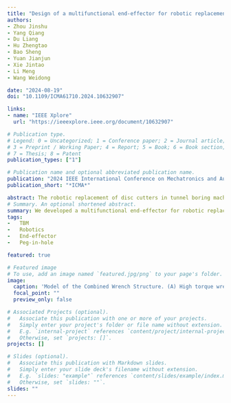 ```yaml
---
title: "Design of a multifunctional end-effector for robotic replacement of TBM disc cutters"
authors:
- Zhou Jinshu
- Yang Qiang
- Du Liang
- Hu Zhengtao
- Bao Sheng
- Yuan Jianjun
- Xie Jintao
- Li Meng
- Wang Weidong

date: "2024-08-19"
doi: "10.1109/ICMA61710.2024.10632907"

links:
- name: "IEEE Xplore"
  url: "https://ieeexplore.ieee.org/document/10632907"

# Publication type.
# Legend: 0 = Uncategorized; 1 = Conference paper; 2 = Journal article;
# 3 = Preprint / Working Paper; 4 = Report; 5 = Book; 6 = Book section;
# 7 = Thesis; 8 = Patent
publication_types: ["1"]

# Publication name and optional abbreviated publication name.
publication: "2024 IEEE International Conference on Mechatronics and Automation (ICMA)"
publication_short: "*ICMA*"

abstract: The robotic replacement of disc cutters in tunnel boring machine (TBM) is imperative for maintenance tasks' safety and efficiency. One major challenge is to managing the complex and cumbersome fastening components of disc cutters. This paper introduces a multifunctional end-effector that can grip a combined wrench to facilitate the alignment, fastening, and unfastening of cutter bolts, as well as grip the disc cutter. An integrated cutter house design eliminates the need for the robot to handle small bolts and nuts during remote operations. Additionally, a two-segment bolt design aids in the peg-in-hole procedure, ensuring a high success rate for robotic torque wrench alignment with the main fastening bolt. An alignment strategy for remote robot control is also proposed. We constructed a full-scale mock-up of the TBM disc cutter with the proposed cutter house structure to validate the proposed design and methods. Preliminary experimental results demonstrate the effectiveness of the system's mechanism and strategy in facilitating the swift assembly and disassembly of heavy disc cutters during replacement processes.
# Summary. An optional shortened abstract.
summary: We developed a multifunctional end-effector for robotic replacement of disc cutters in TBM. Especially, the two-segment bolt structure, combined wrench structure, and peg-in-hole strategy are proposed in this paper. The two-segment bolt structure effectively separates the pitch and roll angular deviations for efficient alignment. The combined wrench uses high torque for fastening/unfastening and low torque for rapid drive, while the peg-in-hole strategy provides a simple, reliable and efficient method for successful disc cutter replacement operations.hugoWith the proposed method, the wrench can align with the bolts efficiently, and the fastening component can be released rapidly. This enables the multifunctional end-effector to proceed with disc cutter replacement. Experimental alignment data at offset and standard positions validate the effectiveness of the cutter housing and the two-segment bolt and sock design in facilitating the swift assembly and disassembly of heavy disc cutters during replacement processes. However, if the reaction arm does not contact the end-effector, the robot experiences a substantial torque load. In future work, we plan to develop more detailed strategies to mitigate this issue.
tags:
-   TBM
-   Robotics
-   End-effector
-   Peg-in-hole

featured: true

# Featured image
# To use, add an image named `featured.jpg/png` to your page's folder. 
image:
  caption: 'Model of the Combined Wrench Structure. (A) High torque wrench, (B) Low torque wrench: (A01) Rotary actuator, (A02) Torque multiplier, (A03) Spring, (A04) Reaction arm, (A05) High torque socket, (A06) Case, (A07) Rhombus pin. (B01) Rotary actuator, (B02) Spring, (B03) Low torque socket, (B04) Case.'
  focal_point: ""
  preview_only: false

# Associated Projects (optional).
#   Associate this publication with one or more of your projects.
#   Simply enter your project's folder or file name without extension.
#   E.g. `internal-project` references `content/project/internal-project/index.md`.
#   Otherwise, set `projects: []`.
projects: []

# Slides (optional).
#   Associate this publication with Markdown slides.
#   Simply enter your slide deck's filename without extension.
#   E.g. `slides: "example"` references `content/slides/example/index.md`.
#   Otherwise, set `slides: ""`.
slides: ""
---
```

